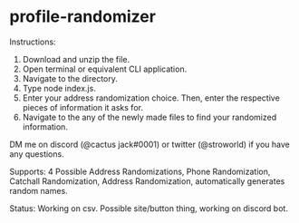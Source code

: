 # profile-randomizer

Instructions:

1. Download and unzip the file.
2. Open terminal or equivalent CLI application.
3. Navigate to the directory.
4. Type node index.js.
5. Enter your address randomization choice. Then, enter the respective pieces of information it asks for.
6. Navigate to the any of the newly made files to find your randomized information.

DM me on discord (@cactus jack#0001) or twitter (@stroworld) if you have any questions.

Supports: 4 Possible Address Randomizations, Phone Randomization, Catchall Randomization, Address Randomization, automatically generates random names.

Status: Working on csv.
Possible site/button thing, working on discord bot.
